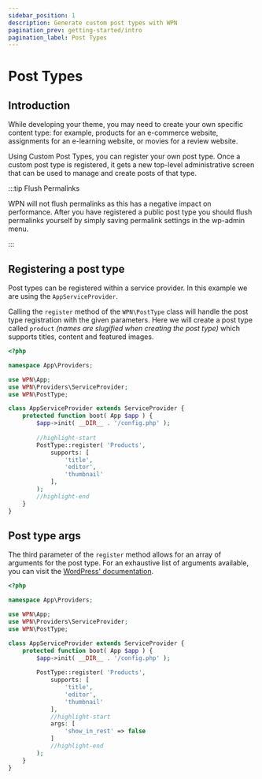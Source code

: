 ```yaml
---
sidebar_position: 1
description: Generate custom post types with WPN
pagination_prev: getting-started/intro
pagination_label: Post Types
---
```


# Post Types

## Introduction

While developing your theme, you may need to create your own specific content type: for example, products for an 
e-commerce website, assignments for an e-learning website, or movies for a review website.

Using Custom Post Types, you can register your own post type. Once a custom post type is registered, 
it gets a new top-level administrative screen that can be used to manage and create posts of that type.

:::tip Flush Permalinks

WPN will not flush permalinks as this has a negative impact on performance. After you have registered a public post
type you should flush permalinks yourself by simply saving permalink settings in the wp-admin menu.

:::

## Registering a post type

Post types can be registered within a service provider. In this example we are using the `AppServiceProvider`.

Calling the `register` method of the `WPN\PostType` class will handle the post type registration with the given parameters.
Here we will create a post type called `product` *(names are slugified when creating the post type)* which supports 
titles, content and featured images.

```php title="AppServiceProvider.php"
<?php

namespace App\Providers;

use WPN\App;
use WPN\Providers\ServiceProvider;
use WPN\PostType;

class AppServiceProvider extends ServiceProvider {
	protected function boot( App $app ) {
		$app->init( __DIR__ . '/config.php' );
		
        //highlight-start
		PostType::register( 'Products',
			supports: [
				'title',
				'editor',
				'thumbnail'
			],
		);
		//highlight-end
	}
}
```

## Post type args

The third parameter of the `register` method allows for an array of arguments for the post type. For an exhaustive list
of arguments available, you can visit the [WordPress' documentation](https://developer.wordpress.org/reference/functions/register_post_type/#parameters).

```php title="AppServiceProvider.php"
<?php

namespace App\Providers;

use WPN\App;
use WPN\Providers\ServiceProvider;
use WPN\PostType;

class AppServiceProvider extends ServiceProvider {
	protected function boot( App $app ) {
		$app->init( __DIR__ . '/config.php' );
		
		PostType::register( 'Products',
			supports: [
				'title',
				'editor',
				'thumbnail'
			],
            //highlight-start
			args: [
			    'show_in_rest' => false 
			]
		    //highlight-end
		);
	}
}
```